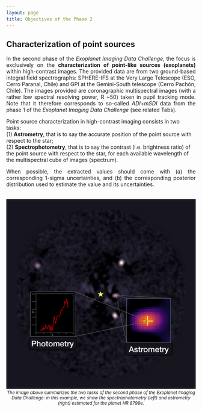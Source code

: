 ```yaml
---
layout: page
title: Objectives of the Phase 2
---
```



## Characterization of point sources
<p style='text-align: justify;'>In the second phase of the <em>Exoplanet Imaging Data Challenge</em>, the focus is exclusively on the <strong>characterization of point-like sources (exoplanets)</strong> within high-contrast images. The provided data are from two ground-based integral field spectrographs: SPHERE-IFS at the Very Large Telescope (ESO, Cerro Paranal, Chile) and GPI at the Gemini-South telescope (Cerro Pachón, Chile). 
The images provided are coronagraphic multispectral images (with a rather low spectral resolving power, R ~50) taken in pupil tracking mode. 
Note that it therefore corresponds to so-called <em>ADI+mSDI</em> data from the phase 1 of the <em>Exoplanet Imaging Data Challenge</em> (see related Tabs).</p>

Point source characterization in high-contrast imaging consists in two tasks: <br>
(1) **Astrometry**, that is to say the accurate position of the point source with respect to the star;<br>
(2) **Spectrophotometry**, that is to say the contrast (i.e. brightness ratio) of the point source with respect to the star, for each available wavelength of the multispectral cube of images (spectrum).

<p style='text-align: justify;'> When possible, the extracted values should come with (a) the corresponding 1-sigma uncertainties, and (b) the corresponding posterior distribution used to estimate the value and its uncertainties.</p>

<br>

<img src="/img/Logo_EIDC2.png" alt="EIDC_Phase2">
<small><center><i>The image above summarizes the two tasks of the second phase of the <em>Exoplanet Imaging Data Challenge</em>: in this example, we show the spectrophotometry (left) and astrometry (right) estimated for the planet HR 8799e.</i></center></small>
